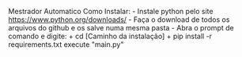 Mestrador Automatico
Como Instalar:
    - Instale python pelo site https://www.python.org/downloads/ 
    - Faça o download de todos os arquivos do github e os salve numa mesma pasta
    - Abra o prompt de comando e digite:
        + cd [Caminho da instalação]
        + pip install -r requirements.txt
    execute "main.py"
    